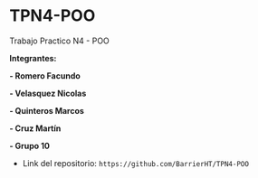 # TPN4-POO

Trabajo Practico N4 - POO

**Integrantes:**

**- Romero Facundo**

**- Velasquez Nicolas**

**- Quinteros Marcos**

**- Cruz Martín**

**- Grupo 10**

-   Link del repositorio: `https://github.com/BarrierHT/TPN4-POO`
